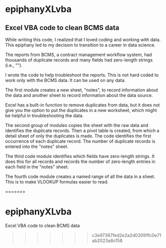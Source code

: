
# epiphanyXLvba

## Excel VBA code to clean BCMS data

While writing this code, I realized that I loved coding and working with data.
This epiphany led to my decision to transition to a career in data science.

The reports from BCMS, a contract management workflow system, had thousands of
duplicate records and many fields had zero-length strings (i.e., ""). 

I wrote the code to help troubleshoot the reports. This is not hard coded to
work only with the BCMS data. It can be used on any data.

The first module creates a new sheet, "notes", to record information about 
the data and another sheet to record information about the data source.

Excel has a built-in function to remove duplicates from data, but it does not
give you the option to put the duplicates in a new worksheet, which might be
helpful in troubleshooting the data.

The second group of modules copies the sheet with the raw data and identifies
the duplicate records. Then a pivot table is created, from which a detail sheet
of only the duplicates is made. The code identifies the first occurrence of 
each duplicate record. The number of duplicate records is entered into the
"notes" sheet.

The third code module identifies which fields have zero-length strings. It does
this for all records and records the number of zero-length entries in each
field in the "notes" sheet.

The fourth code module creates a named range of all the data in a sheet. This
is to make VLOOKUP formulas easier to read.







=======
# epiphanyXLvba
Excel VBA code to clean BCMS data
>>>>>>> c3e97367fed2e2a2d03091fc0e71ab2023a8cf58
